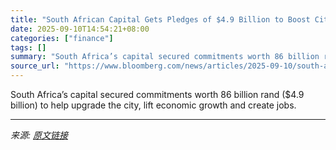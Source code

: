 ```yaml
---
title: "South African Capital Gets Pledges of $4.9 Billion to Boost City"
date: 2025-09-10T14:54:21+08:00
categories: ["finance"]
tags: []
summary: "South Africa’s capital secured commitments worth 86 billion rand ($4.9 billion) to help upgrade the city, lift economic growth and create jobs."
source_url: "https://www.bloomberg.com/news/articles/2025-09-10/south-african-capital-gets-pledges-of-4-9-billion-to-boost-city"
---
```


South Africa’s capital secured commitments worth 86 billion rand ($4.9 billion) to help upgrade the city, lift economic growth and create jobs.

---

*来源: [原文链接](https://www.bloomberg.com/news/articles/2025-09-10/south-african-capital-gets-pledges-of-4-9-billion-to-boost-city)*
